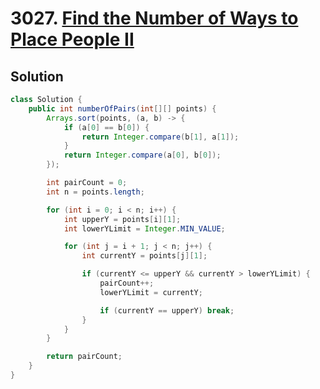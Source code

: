 # 3027. [Find the Number of Ways to Place People II](https://leetcode.com/problems/find-the-number-of-ways-to-place-people-ii/description/?envType=daily-question&envId=2025-09-03)

## Solution

```java
class Solution {
    public int numberOfPairs(int[][] points) {
        Arrays.sort(points, (a, b) -> {
            if (a[0] == b[0]) {
                return Integer.compare(b[1], a[1]);
            }
            return Integer.compare(a[0], b[0]);
        });

        int pairCount = 0;
        int n = points.length;

        for (int i = 0; i < n; i++) {
            int upperY = points[i][1];   
            int lowerYLimit = Integer.MIN_VALUE;

            for (int j = i + 1; j < n; j++) {
                int currentY = points[j][1];

                if (currentY <= upperY && currentY > lowerYLimit) {
                    pairCount++;
                    lowerYLimit = currentY;

                    if (currentY == upperY) break;
                }
            }
        }

        return pairCount;
    }
}
```
